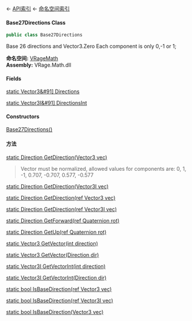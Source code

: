 ← [API索引](Api-Index) ← [命名空间索引](Namespace-Index)

#### Base27Directions Class

```csharp
public class Base27Directions
```

Base 26 directions and Vector3.Zero Each component is only 0,-1 or 1;

**命名空间:** [VRageMath](VRageMath)  
**Assembly:** VRage.Math.dll

#### Fields

[static Vector3&#91&#93; Directions](VRageMath.Base27Directions.Directions)

> 

[static Vector3I&#91&#93; DirectionsInt](VRageMath.Base27Directions.DirectionsInt)

> 

#### Constructors

[Base27Directions()](VRageMath.Base27Directions..ctor)

> 

#### 方法

[static Direction GetDirection(Vector3 vec)](VRageMath.Base27Directions.GetDirection)

> Vector must be normalized, allowed values for components are: 0, 1, -1, 0.707, -0.707, 0.577, -0.577

[static Direction GetDirection(Vector3I vec)](VRageMath.Base27Directions.GetDirection)

> 

[static Direction GetDirection(ref Vector3 vec)](VRageMath.Base27Directions.GetDirection)

> 

[static Direction GetDirection(ref Vector3I vec)](VRageMath.Base27Directions.GetDirection)

> 

[static Direction GetForward(ref Quaternion rot)](VRageMath.Base27Directions.GetForward)

> 

[static Direction GetUp(ref Quaternion rot)](VRageMath.Base27Directions.GetUp)

> 

[static Vector3 GetVector(int direction)](VRageMath.Base27Directions.GetVector)

> 

[static Vector3 GetVector(Direction dir)](VRageMath.Base27Directions.GetVector)

> 

[static Vector3I GetVectorInt(int direction)](VRageMath.Base27Directions.GetVectorInt)

> 

[static Vector3I GetVectorInt(Direction dir)](VRageMath.Base27Directions.GetVectorInt)

> 

[static bool IsBaseDirection(ref Vector3 vec)](VRageMath.Base27Directions.IsBaseDirection)

> 

[static bool IsBaseDirection(ref Vector3I vec)](VRageMath.Base27Directions.IsBaseDirection)

> 

[static bool IsBaseDirection(Vector3 vec)](VRageMath.Base27Directions.IsBaseDirection)

> 

